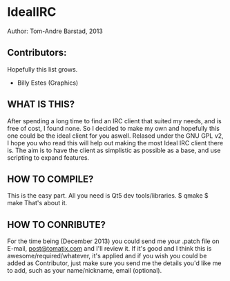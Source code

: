 IdealIRC
========

Author: Tom-Andre Barstad, 2013


Contributors:
-------------
Hopefully this list grows.
* Billy Estes (Graphics)



WHAT IS THIS?
-------------
After spending a long time to find an IRC client that suited my needs, and is free of cost, I found none.
So I decided to make my own and hopefully this one could be the ideal client for you aswell.
Relased under the GNU GPL v2, I hope you who read this will help out making the most Ideal IRC client there is.
The aim is to have the client as simplistic as possible as a base, and use scripting to expand features.


HOW TO COMPILE?
---------------
This is the easy part. All you need is Qt5 dev tools/libraries.
$ qmake
$ make
That's about it.


HOW TO CONRIBUTE?
-----------------
For the time being (December 2013) you could send me your .patch file on E-mail, post@tomatix.com and I'll review it.
If it's good and I think this is awesome/required/whatever, it's applied and if you wish you could be added as Contributor, just make
sure you send me the details you'd like me to add, such as your name/nickname, email (optional).

